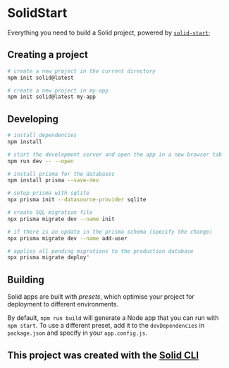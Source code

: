 # SolidStart

Everything you need to build a Solid project, powered by [`solid-start`](https://start.solidjs.com);

## Creating a project

```bash
# create a new project in the current directory
npm init solid@latest

# create a new project in my-app
npm init solid@latest my-app
```

## Developing

```bash
# install dependencies
npm install

# start the development server and open the app in a new browser tab
npm run dev -- --open

# install prisma for the databases
npm install prisma --save-dev

# setup prisma with sqlite
npx prisma init --datasource-provider sqlite

# create SQL migration file
npx prisma migrate dev --name init

# if there is an update in the prisma schema (specify the change)
npx prisma migrate dev --name add-user

# applies all pending migrations to the production database
npx prisma migrate deploy"
```

## Building

Solid apps are built with _presets_, which optimise your project for deployment to different environments.

By default, `npm run build` will generate a Node app that you can run with `npm start`. To use a different preset, add it to the `devDependencies` in `package.json` and specify in your `app.config.js`.

## This project was created with the [Solid CLI](https://solid-cli.netlify.app)

